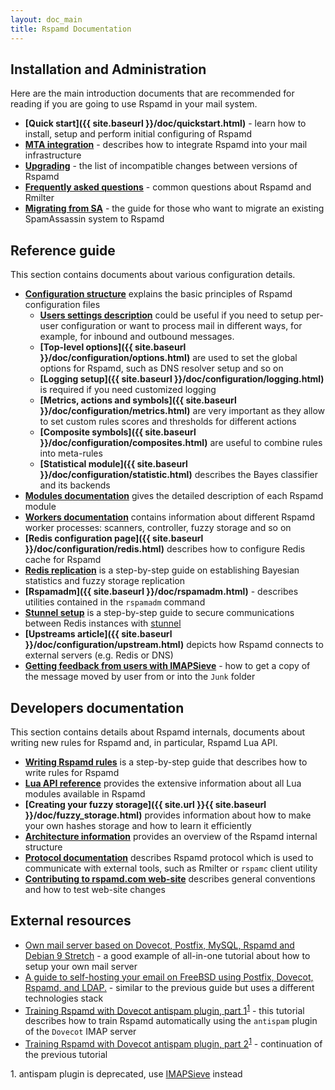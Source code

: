 ```yaml
---
layout: doc_main
title: Rspamd Documentation
---
```


## Installation and Administration

Here are the main introduction documents that are recommended for reading if you are going to use Rspamd in your mail system.

* **[Quick start]({{ site.baseurl }}/doc/quickstart.html)** - learn how to install, setup and perform initial configuring of Rspamd
* **[MTA integration](integration.html)** - describes how to integrate Rspamd into your mail infrastructure
* **[Upgrading](migration.html)** - the list of incompatible changes between versions of Rspamd
* **[Frequently asked questions](faq.html)** - common questions about Rspamd and Rmilter
* **[Migrating from SA](./tutorials/migrate_sa.html)** - the guide for those who want to migrate an existing SpamAssassin system to Rspamd

## Reference guide

This section contains documents about various configuration details.

* **[Configuration structure](./configuration/index.html)** explains the basic principles of Rspamd configuration files
  + **[Users settings description](./configuration/settings.html)** could be useful if you need to setup per-user configuration or want to process mail in different ways, for example, for inbound and outbound messages.
  + **[Top-level options]({{ site.baseurl }}/doc/configuration/options.html)** are used to set the global options for Rspamd, such as DNS resolver setup and so on
  + **[Logging setup]({{ site.baseurl }}/doc/configuration/logging.html)** is required if you need customized logging
  + **[Metrics, actions and symbols]({{ site.baseurl }}/doc/configuration/metrics.html)** are very important as they allow to set custom rules scores and thresholds for different actions
  + **[Composite symbols]({{ site.baseurl }}/doc/configuration/composites.html)** are useful to combine rules into meta-rules
  + **[Statistical module]({{ site.baseurl }}/doc/configuration/statistic.html)** describes the Bayes classifier and its backends
* **[Modules documentation](./modules/)** gives the detailed description of each Rspamd module
* **[Workers documentation](./workers/)** contains information about different Rspamd worker processes: scanners, controller, fuzzy storage and so on
* **[Redis configuration page]({{ site.baseurl }}/doc/configuration/redis.html)** describes how to configure Redis cache for Rspamd
* **[Redis replication](./tutorials/redis_replication.html)** is a step-by-step guide on establishing Bayesian statistics and fuzzy storage replication
* **[Rspamadm]({{ site.baseurl }}/doc/rspamadm.html)** - describes utilities contained in the `rspamadm` command
* **[Stunnel setup](./tutorials/stunnel_setup.html)** is a step-by-step guide to secure communications between Redis instances with [stunnel](https://www.stunnel.org)
* **[Upstreams article]({{ site.baseurl }}/doc/configuration/upstream.html)** depicts how Rspamd connects to external servers (e.g. Redis or DNS)
* **[Getting feedback from users with IMAPSieve](./tutorials/feedback_from_users_with_IMAPSieve.html)** - how to get a copy of the message moved by user from or into the `Junk` folder

## Developers documentation

This section contains details about Rspamd internals, documents about writing new rules for Rspamd and, in particular, Rspamd Lua API.

* **[Writing Rspamd rules](./tutorials/writing_rules.html)** is a step-by-step guide that describes how to write rules for Rspamd
* **[Lua API reference](./lua/)** provides the extensive information about all Lua modules available in Rspamd
* **[Creating your fuzzy storage]({{ site.url }}{{ site.baseurl }}/doc/fuzzy_storage.html)** provides information about how to make your own hashes storage and how to learn it efficiently
* **[Architecture information](./architecture/index.html)** provides an overview of the Rspamd internal structure
* **[Protocol documentation](./architecture/protocol.html)** describes Rspamd protocol which is used to communicate with external tools, such as Rmilter or `rspamc` client utility
* **[Contributing to rspamd.com web-site](./tutorials/site_contributing.html)** describes general conventions and how to test web-site changes

## External resources

* [Own mail server based on Dovecot, Postfix, MySQL, Rspamd and Debian 9 Stretch](https://thomas-leister.de/en/mailserver-debian-stretch/) - a good example of all-in-one tutorial about how to setup your own mail server
* [A guide to self-hosting your email on FreeBSD using Postfix, Dovecot, Rspamd, and LDAP.](https://www.c0ffee.net/blog/mail-server-guide) - similar to the previous guide but uses a different technologies stack
* [Training Rspamd with Dovecot antispam plugin, part 1](https://kaworu.ch/blog/2014/03/25/dovecot-antispam-with-rspamd/)<sup>[1](#fn1)</sup> - this tutorial describes how to train Rspamd automatically using the `antispam` plugin of the `Dovecot` IMAP server
* [Training Rspamd with Dovecot antispam plugin, part 2](https://kaworu.ch/blog/2015/10/12/dovecot-antispam-with-rspamd-part2/)<sup>[1](#fn1)</sup> - continuation of the previous tutorial

<a name="fn1">1.</a> antispam plugin is deprecated, use [IMAPSieve](https://wiki.dovecot.org/HowTo/AntispamWithSieve) instead
